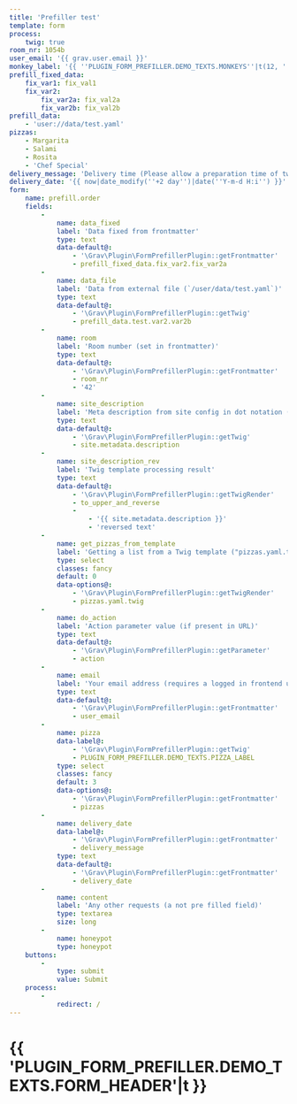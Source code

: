 ```yaml
---
title: 'Prefiller test'
template: form
process:
    twig: true
room_nr: 1054b
user_email: '{{ grav.user.email }}'
monkey_label: '{{ ''PLUGIN_FORM_PREFILLER.DEMO_TEXTS.MONKEYS''|t(12, ''Zoo in London'') }}'
prefill_fixed_data:
    fix_var1: fix_val1
    fix_var2:
        fix_var2a: fix_val2a
        fix_var2b: fix_val2b
prefill_data:
    - 'user://data/test.yaml'
pizzas:
    - Margarita
    - Salami
    - Rosita
    - 'Chef Special'
delivery_message: 'Delivery time (Please allow a preparation time of two days)'
delivery_date: '{{ now|date_modify(''+2 day'')|date(''Y-m-d H:i'') }}'
form:
    name: prefill.order
    fields:
        -
            name: data_fixed
            label: 'Data fixed from frontmatter'
            type: text
            data-default@:
                - '\Grav\Plugin\FormPrefillerPlugin::getFrontmatter'
                - prefill_fixed_data.fix_var2.fix_var2a
        -
            name: data_file
            label: 'Data from external file (`/user/data/test.yaml`)'
            type: text
            data-default@:
                - '\Grav\Plugin\FormPrefillerPlugin::getTwig'
                - prefill_data.test.var2.var2b
        -
            name: room
            label: 'Room number (set in frontmatter)'
            type: text
            data-default@:
                - '\Grav\Plugin\FormPrefillerPlugin::getFrontmatter'
                - room_nr
                - '42'
        -
            name: site_description
            label: 'Meta description from site config in dot notation (Twig)  `site.metadata.description`)'
            type: text
            data-default@:
                - '\Grav\Plugin\FormPrefillerPlugin::getTwig'
                - site.metadata.description
        -
            name: site_description_rev
            label: 'Twig template processing result'
            type: text
            data-default@:
                - '\Grav\Plugin\FormPrefillerPlugin::getTwigRender'
                - to_upper_and_reverse
                -
                    - '{{ site.metadata.description }}'
                    - 'reversed text'
        -
            name: get_pizzas_from_template
            label: 'Getting a list from a Twig template ("pizzas.yaml.twig")'
            type: select
            classes: fancy
            default: 0
            data-options@:
                - '\Grav\Plugin\FormPrefillerPlugin::getTwigRender'
                - pizzas.yaml.twig
        -
            name: do_action
            label: 'Action parameter value (if present in URL)'
            type: text
            data-default@:
                - '\Grav\Plugin\FormPrefillerPlugin::getParameter'
                - action
        -
            name: email
            label: 'Your email address (requires a logged in frontend user!)'
            type: text
            data-default@:
                - '\Grav\Plugin\FormPrefillerPlugin::getFrontmatter'
                - user_email
        -
            name: pizza
            data-label@:
                - '\Grav\Plugin\FormPrefillerPlugin::getTwig'
                - PLUGIN_FORM_PREFILLER.DEMO_TEXTS.PIZZA_LABEL
            type: select
            classes: fancy
            default: 3
            data-options@:
                - '\Grav\Plugin\FormPrefillerPlugin::getFrontmatter'
                - pizzas
        -
            name: delivery_date
            data-label@:
                - '\Grav\Plugin\FormPrefillerPlugin::getFrontmatter'
                - delivery_message
            type: text
            data-default@:
                - '\Grav\Plugin\FormPrefillerPlugin::getFrontmatter'
                - delivery_date
        -
            name: content
            label: 'Any other requests (a not pre filled field)'
            type: textarea
            size: long
        -
            name: honeypot
            type: honeypot
    buttons:
        -
            type: submit
            value: Submit
    process:
        -
            redirect: /
---
```


# {{ 'PLUGIN_FORM_PREFILLER.DEMO_TEXTS.FORM_HEADER'|t }}
